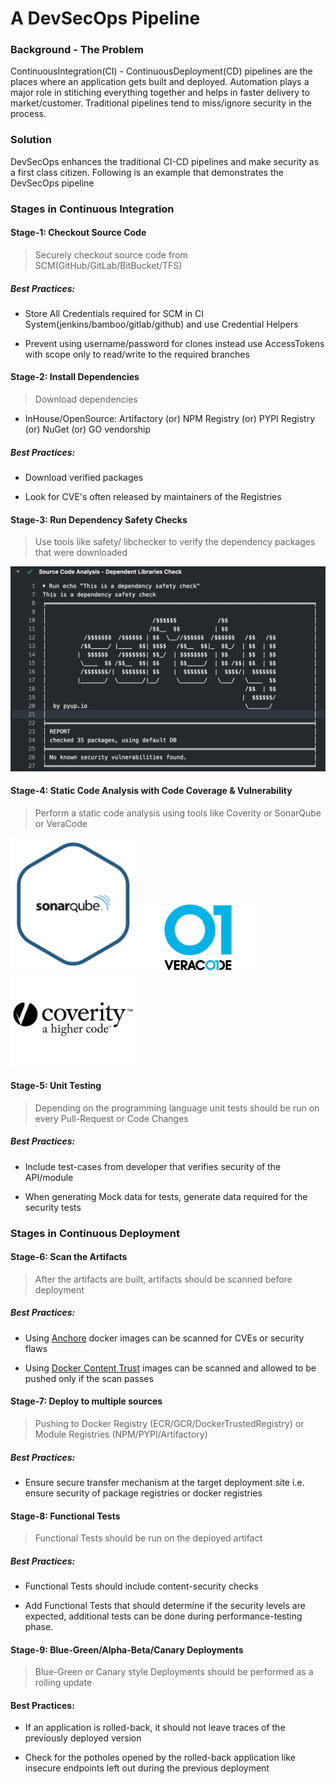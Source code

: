 # A DevSecOps Pipeline

### Background - The Problem

ContinuousIntegration(CI) - ContinuousDeployment(CD) pipelines are the places where an application gets built and deployed. Automation plays a major role in stitiching everything together and helps in faster delivery to market/customer. Traditional pipelines tend to miss/ignore security in the process.

### Solution

DevSecOps enhances the traditional CI-CD pipelines and make security as a first class citizen. Following is an example that demonstrates the DevSecOps pipeline

### Stages in Continuous Integration

#### Stage-1: Checkout Source Code

> Securely checkout source code from SCM(GitHub/GitLab/BitBucket/TFS)

##### Best Practices:

* Store All Credentials required for SCM in CI System(jenkins/bamboo/gitlab/github) and use Credential Helpers

* Prevent using username/password for clones instead use AccessTokens with scope only to read/write to the required branches

#### Stage-2: Install Dependencies

> Download dependencies

* InHouse/OpenSource: Artifactory (or) NPM Registry (or) PYPI Registry (or) NuGet (or) GO vendorship

##### Best Practices:

* Download verified packages

* Look for CVE's often released by maintainers of the Registries

#### Stage-3: Run Dependency Safety Checks

> Use tools like safety/ libchecker to verify the dependency packages that were downloaded

![](./images/safety-tool.png)

#### Stage-4: Static Code Analysis with Code Coverage & Vulnerability

> Perform a static code analysis using tools like Coverity or SonarQube or VeraCode

<img src="./images/sonarqube.png" width="200"><img src="./images/veracode.png" width="200"><img src="./images/coverity.jpg" width="200">

#### Stage-5: Unit Testing

> Depending on the programming language unit tests should be run on every Pull-Request or Code Changes

##### Best Practices:

* Include test-cases from developer that verifies security of the API/module

* When generating Mock data for tests, generate data required for the security tests

### Stages in Continuous Deployment

#### Stage-6: Scan the Artifacts

> After the artifacts are built, artifacts should be scanned before deployment

##### Best Practices:

* Using [Anchore](https://anchore.com/) docker images can be scanned for CVEs or security flaws

* Using [Docker Content Trust](https://docs.docker.com/engine/security/trust/content_trust/) images can be scanned and allowed to be pushed only if the scan passes

#### Stage-7: Deploy to multiple sources

> Pushing to Docker Registry (ECR/GCR/DockerTrustedRegistry) or Module Registries (NPM/PYPI/Artifactory)

##### Best Practices:

* Ensure secure transfer mechanism at the target deployment site i.e. ensure security of package registries or docker registries

#### Stage-8: Functional Tests

> Functional Tests should be run on the deployed artifact

##### Best Practices:

* Functional Tests should include content-security checks

* Add Functional Tests that should determine if the security levels are expected, additional tests can be done during performance-testing phase.

#### Stage-9: Blue-Green/Alpha-Beta/Canary Deployments

> Blue-Green or Canary style Deployments should be performed as a rolling update

#### Best Practices:

* If an application is rolled-back, it should not leave traces of the previously deployed version

* Check for the potholes opened by the rolled-back application like insecure endpoints left out during the previous deployment
